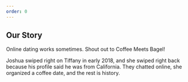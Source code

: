 ```yaml
---
order: 0
---
```

## Our Story

Online dating works sometimes. Shout out to Coffee Meets Bagel!

Joshua swiped right on Tiffany in early 2018, and she swiped right back because his profile said he was from California. They chatted online, she organized a coffee date, and the rest is history. 
